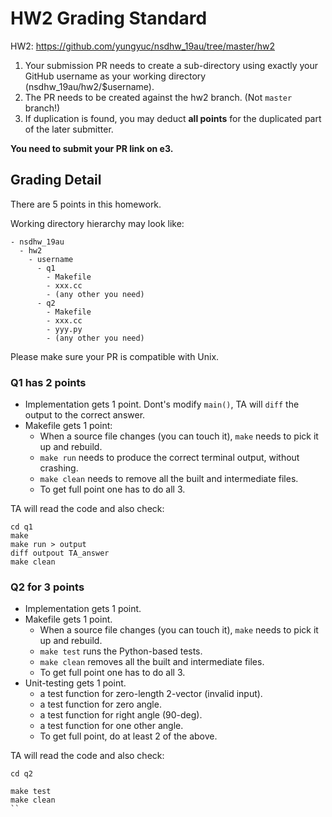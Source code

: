 # HW2 Grading Standard

HW2: https://github.com/yungyuc/nsdhw_19au/tree/master/hw2

1. Your submission PR needs to create a sub-directory using
exactly your GitHub username as your working directory (nsdhw_19au/hw2/$username).
2. The PR needs to be created against the hw2 branch. (Not `master` branch!)
3. If duplication is found, you may deduct **all points** for the duplicated part of
the later submitter.

**You need to submit your PR link on e3.**

## Grading Detail

There are 5 points in this homework.

Working directory hierarchy may look like:
```
- nsdhw_19au
  - hw2
    - username
      - q1
        - Makefile
        - xxx.cc
        - (any other you need)
      - q2
        - Makefile
        - xxx.cc
        - yyy.py
        - (any other you need)
```

Please make sure your PR is compatible with Unix.

### Q1 has 2 points

- Implementation gets 1 point. Dont's modify `main()`, TA will `diff` the output to the correct answer.
- Makefile gets 1 point:
  * When a source file changes (you can touch it), `make` needs to pick it up
    and rebuild.
  * `make run` needs to produce the correct terminal output, without
    crashing.
  * `make clean` needs to remove all the built and intermediate files.
  * To get full point one has to do all 3.

TA will read the code and also check:
```
cd q1
make
make run > output
diff outpout TA_answer
make clean
```

### Q2 for 3 points

- Implementation gets 1 point. 
- Makefile gets 1 point.
  * When a source file changes (you can touch it), `make` needs to pick it up
    and rebuild.
  * `make test` runs the Python-based tests.
  * `make clean` removes all the built and intermediate files.
  * To get full point one has to do all 3.
- Unit-testing gets 1 point.
  * a test function for zero-length 2-vector (invalid input).
  * a test function for zero angle.
  * a test function for right angle (90-deg).
  * a test function for one other angle.
  * To get full point, do at least 2 of the above.

TA will read the code and also check:
```
cd q2

make test
make clean
``

